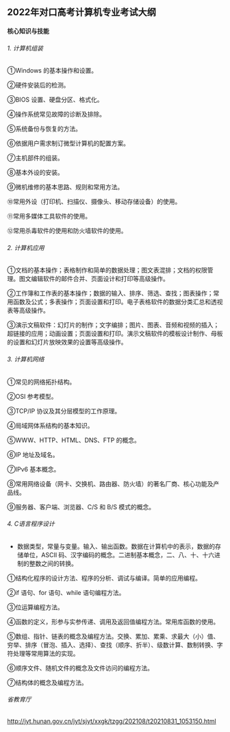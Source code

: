 ## 2022年对口高考计算机专业考试大纲



#### 核心知识与技能

###### 1. 计算机组装

 ①Windows 的基本操作和设置。

②硬件安装后的检测。

③BIOS 设置、硬盘分区、格式化。

④操作系统常见故障的诊断及排除。

⑤系统备份与恢复的方法。

⑥依据用户需求制订微型计算机的配置方案。

⑦主机部件的组装。

⑧基本外设的安装。

⑨微机维修的基本思路、规则和常用方法。

⑩常用外设（打印机、扫描仪、摄像头、移动存储设备）的使用。

⑪常用多媒体工具软件的使用。

⑫常用杀毒软件的使用和防火墙软件的使用。



###### 2. 计算机应用

①文档的基本操作；表格制作和简单的数据处理；图文表混排；文档的权限管理。图文编辑软件的邮件合并、页面设计和打印等高级操作。

②工作簿和工作表的基本操作；数据的输入、排序、筛选、查找；图表操作；常用函数及公式；多表操作；页面设置和打印。电子表格软件的数据分类汇总和透视表等高级操作。

③演示文稿软件：幻灯片的制作；文字编排；图片、图表、音频和视频的插入；超链接的应用；动画设置；页面设置和打印。演示文稿软件的模板设计制作、母板的设置和幻灯片放映效果的设置等高级操作。



###### 3. 计算机网络

①常见的网络拓扑结构。

②OSI 参考模型。

③TCP/IP 协议及其分层模型的工作原理。

④局域网体系结构的基本知识。

⑤WWW、HTTP、HTML、DNS、FTP 的概念。

⑥IP 地址及域名。

⑦IPv6 基本概念。

⑧常用网络设备（网卡、交换机、路由器、防火墙）的著名厂商、核心功能及产品线。

⑨服务器、客户端、浏览器、C/S 和 B/S 模式的概念。



###### 4. C语言程序设计

- 数据类型，常量与变量。输入、输出函数。数据在计算机中的表示，数据的存储单位，ASCII 码、汉字编码的概念。二进制基本概念，二、八、十、十六进制的整数之间的转换。

①结构化程序的设计方法、程序的分析、调试与编译。简单的应用编程。

②if 语句、for 语句、while 语句编程方法。

③位运算编程方法。

④函数的定义，形参与实参传递、调用及返回值编程方法。常用库函数的使用。

⑤数组、指针、链表的概念及编程方法。交换、累加、累乘、求最大（小）值、穷举、排序（冒泡、插入、选择）、查找（顺序、折半）、级数计算、数制转换、字符处理等常用算法的实现。

⑥顺序文件、随机文件的概念及文件访问的编程方法。

⑦结构体的概念及编程方法。



###### 省教育厅

http://jyt.hunan.gov.cn/jyt/sjyt/xxgk/tzgg/202108/t20210831_1053150.html

